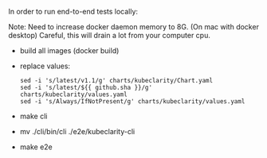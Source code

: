 In order to run end-to-end tests locally:

Note: Need to increase docker daemon memory to 8G. (On mac with docker desktop)
Careful, this will drain a lot from your computer cpu.

- build all images (docker build)
- replace values:

   ```shell
   sed -i 's/latest/v1.1/g' charts/kubeclarity/Chart.yaml
   sed -i 's/latest/${{ github.sha }}/g' charts/kubeclarity/values.yaml
   sed -i 's/Always/IfNotPresent/g' charts/kubeclarity/values.yaml
   ```

- make cli
- mv ./cli/bin/cli ./e2e/kubeclarity-cli
- make e2e
